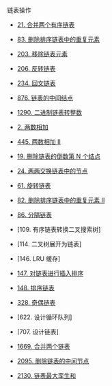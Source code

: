链表操作
- [21. 合并两个有序链表](list/merge_two_lists.rs)
- [83. 删除排序链表中的重复元素](list/delete_duplicates.rs)
- [203. 移除链表元素](list/remove_elements.rs)
- [206. 反转链表](list/reverse_list.rs)
- [234. 回文链表](list/is_palindrome.rs)
- [876. 链表的中间结点](list/middle_node.rs)
- [1290. 二进制链表转整数](list/get_decimal_value.rs)




- [2. 两数相加](list/add_two_numbers.rs)
- [445. 两数相加 II](list/add_two_numbers2.rs)
- [19. 删除链表的倒数第 N 个结点](list/remove_nth_from_end.rs)
- [24. 两两交换链表中的节点](list/swap_pairs.rs)
- [61. 旋转链表](list/rotate_right.rs)
- [82. 删除排序链表中的重复元素 II](list/delete_duplicates2.rs)

- [86. 分隔链表](list/partition.rs)

- [109. 有序链表转换二叉搜索树]
- [114. 二叉树展开为链表]
- [146. LRU 缓存]
- [147. 对链表进行插入排序](list/insertion_sort_list.rs)
- [148. 排序链表](list/sort_list.rs)
- [328. 奇偶链表](list/odd_even_list.rs)
- [622. 设计循环队列]
- [707. 设计链表]
- [1669. 合并两个链表](list/merge_in_between.rs)
- [2095. 删除链表的中间节点](list/delete_middle.rs)

- [2130. 链表最大孪生和](list/pair_sum.rs)